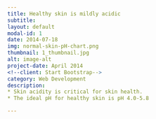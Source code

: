 ```yaml
---
title: Healthy skin is mildly acidic
subtitle: 
layout: default
modal-id: 1
date: 2014-07-18
img: normal-skin-pH-chart.png
thumbnail: 1_thumbnail.jpg
alt: image-alt
project-date: April 2014
<!--client: Start Bootstrap-->
category: Web Development
description: 
* Skin acidity is critical for skin health.
* The ideal pH for healthy skin is pH 4.0-5.8

---
```


